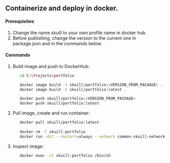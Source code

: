 ## Containerize and deploy in docker.

#### Prerequisites
1. Change the name skuill to your own profile name in docker hub.
2. Before publishing, change the version to the current one in package.json and in the commands below.

#### Commands

1. Build image and push to DockerHub:

   ```bash
      cd C:\Projects\portfolio

      docker image build -t skuill/portfolio:<VERSION_FROM_PACKAGE> .
      docker image build -t skuill/portfolio:latest .

      docker push skuill/portfolio:<VERSION_FROM_PACKAGE>
      docker push skuill/portfolio:latest
   ```

2. Pull image, create and run container:
   ```bash
      docker pull skuill/portfolio:latest
      
      docker rm -f skuill-portfolio 
      docker run -dit --restart=always --network common-skuill-network -p 3000:80 --name skuill-portfolio skuill/portfolio:latest
   ```

3. Inspect image:
   ```bash
      docker exec -it skuill-portfolio /bin/sh
   ```

